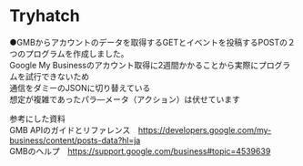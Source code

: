 # Tryhatch

●GMBからアカウントのデータを取得するGETとイベントを投稿するPOSTの２つのプログラムを作成しました。<br>
Google My Businessのアカウント取得に2週間かかることから実際にプログラムを試行できないため<br>
通信をダミーのJSONに切り替えている<br>
想定が複雑であったパラ―メータ（アクション）は伏せています<br>

参考にした資料<br>
GMB APIのガイドとリファレンス　https://developers.google.com/my-business/content/posts-data?hl=ja<br>
GMBのヘルプ　https://support.google.com/business#topic=4539639<br>
